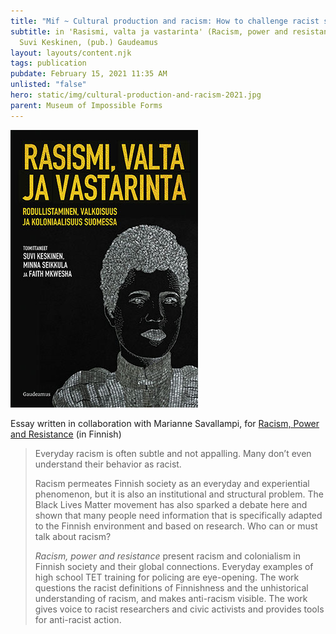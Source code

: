 ```yaml
---
title: "Mif ~ Cultural production and racism: How to challenge racist structures"
subtitle: in 'Rasismi, valta ja vastarinta' (Racism, power and resistance), (ed)
  Suvi Keskinen, (pub.) Gaudeamus
layout: layouts/content.njk
tags: publication
pubdate: February 15, 2021 11:35 AM
unlisted: "false"
hero: static/img/cultural-production-and-racism-2021.jpg
parent: Museum of Impossible Forms
---
```

![](static/img/cultural-production-and-racism-2021.jpg)

Essay written in collaboration with Marianne Savallampi, for [Racism, Power and Resistance](https://www.gaudeamus.fi/rasismivaltajavastarinta/ "Permalink to Suvi Keskinen, Minna Seikkula & Faith Mkwesha (eds.): Racism, Power and Resistance (4/2021)") (in Finnish)

> Everyday racism is often subtle and not appalling. Many don’t even understand their behavior as racist.
>
> Racism permeates Finnish society as an everyday and experiential phenomenon, but it is also an institutional and structural problem. The Black Lives Matter movement has also sparked a debate here and shown that many people need information that is specifically adapted to the Finnish environment and based on research. Who can or must talk about racism?
>
> *Racism, power and resistance* present racism and colonialism in Finnish society and their global connections. Everyday examples of high school TET training for policing are eye-opening. The work questions the racist definitions of Finnishness and the unhistorical understanding of racism, and makes anti-racism visible. The work gives voice to racist researchers and civic activists and provides tools for anti-racist action.